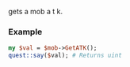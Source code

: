 gets a mob a t k.
### Example

```perl
my $val = $mob->GetATK();
quest::say($val); # Returns uint
```
